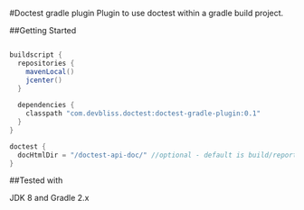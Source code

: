 #Doctest gradle plugin
Plugin to use doctest within a gradle build project.

##Getting Started

```gradle

buildscript {
  repositories {
    mavenLocal()
    jcenter()
  }
  
  dependencies {
    classpath "com.devbliss.doctest:doctest-gradle-plugin:0.1"
  }
}

doctest {
  docHtmlDir = "/doctest-api-doc/" //optional - default is build/reports/doctest
}

```

##Tested with

JDK 8 and Gradle 2.x